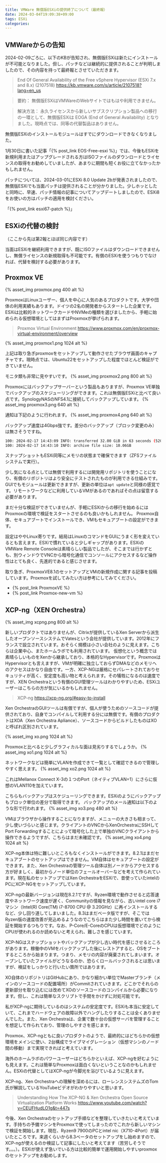 ```yaml
---
title: VMWare 無償版ESXiの提供終了について（最終報）
date: 2024-03-04T19:09:38+09:00
tags: ESXi
categories:
---
```


## VMWareからの告知

2024-02-09ごろに、以下のKBが告知され、無償版ESXiは新たにインストールが不可能となりました。但し、パッチなどは継続的に提供されることが判明しましたので、その内容を持って最終報とさせていただきます。

> End Of General Availability of the Free vSphere Hypervisor (ESXi 7.x and 8.x) (2107518)
 <https://kb.vmware.com/s/article/2107518?lang=en_us>

>要約：
 無償版ESXiはVMWareのWebサイトではもはや利用できません。

>解決方法：
 永久ライセンスから新しいサブスクリプション製品への移行の一環として、無償版ESXiは EOGA (End of General Availability) となりました。現時点では、同等の代替製品はありません。 

<!-- more -->

無償版ESXiのインストールモジュールはすでにダウンロードできなくなりました。

1月30日に書いた記事「{% post_link EOS-Free-esxi %}」では、今後もESXiを新規利用またはアップグレードされる方はISOファイルのダウンロードとライセンスの取得をお勧めしていましたが、あまりに期間も短くお役に立てなかったかもしれません。

パッチについては、2024-03-01にESXi 8.0 Update 2bが発表されましたので、無償版ESXiでも当面パッチは提供されることが分かりました。少しホッとしたと同時に、早速、パッチ情報の記事についてアップデートしましたので、ESXi8をお使いの方はパッチの適用を検討ください。

「{% post_link esxi67-patch %}」

## ESXiの代替の検討

（ここから先は第2報とほぼ同じ内容です）

当面はESXiを継続利用できますが、既にISOファイルはダウンロードできませんし、無償ライセンスの新規取得も不可能です。有償のESXiを使うつもりでなければ、代替を検討する必要があります。

## Proxmox VE

{% asset_img proxmox.png 400 alt %}

ProxmoxはLinuxユーザー、個人を中心に人気のあるプロダクトです。大学や団体の利用実績もあります。ドイツの2名の開発者からスタートした企業です。ESXiは比較的ネットワークカードやNVMeの種類を選びましたから、手軽に始められる仮想環境としてはまずはProxmoxが挙げられます。

> Proxmox Virtual Environment
 https://www.proxmox.com/en/proxmox-virtual-environment/overview

{% asset_img proxmox1.png 1024 alt %}

上記は取り急ぎproxmoxをセットアップして動作させたブラウザ画面のキャプチャです。現時点では、Ubuntu22をセットアップした程度でほとんど検証ができていません。

モニタ類も非常に見やすいです。
{% asset_img proxmox2.png 800 alt %}

Proxmoxにはバックアップサーバーという製品もありますが、Proxmox VE単独でバックアップのスケジューリングができます。これは無償版ESXiと比べて良い点です。SynologyNASのNFS4.1に接続してバックアップしています。
{% asset_img proxmox3.png 640 alt %}

通知は下記のように行われます。
{% asset_img proxmox4.png 640 alt %}

バックアップ速度は4Gbps強です。差分のバックアップ（ブロック変更のみ）は無さそうですね。
``` bash
100: 2024-02-17 14:43:09 INFO: transferred 32.00 GiB in 63 seconds (520.2 MiB/s)
100: 2024-02-17 14:43:10 INFO: archive file size: 10.06GB
```

スナップショットもESXi同等にメモリの状態まで確保できます（ZFSファイルシステムで実行）。

少し気になる点としては無償で利用するには開発用リポジトリを使うことになり、有償のリポジトリはより安全にテストされたものが利用できる仕組みです。GUIでもモジュールは更新できますが、更新の単位は`apt update`と同様の感覚です。リモートワークなどに利用しているVMがあるのであればその点は留意する必要があります。

まだ十分な検証ができていませんが、手軽にESXiからの移行を始めるにはProxmoxの環境で検証をスタートさせるのも良いかもしれません。
Proxmox自体、セキュアブートでインストールでき、VMもセキュアブートの設定ができます。

設定はややLinux寄りです。結局はLinuxのコマンドをGUIにうまく形を変えているとも言えます。ESXiで慣れていると少しギャップがあります。ESXiのVMWare Remote Consoleは素晴らしい製品でしたが、そこまでは行かずとも、別ウィンドウでVNCから暗号化通信でコンソールにアクセスするなど操作性はとても良く、先進的であると感じさせます。

取り急ぎ、ProxmoxVE8.1のセットアップとVMの新規作成に関する記事を投稿しています。Proxmoxを試してみたい方は参考にしてみてください。

- {% post_link ProxmoxVE %}
- {% post_link Proxmox-new-vm %}

## XCP-ng（XEN Orchestra）

{% asset_img xcpng.png 800 alt %}

新しいプロダクトではありませんが、Citrixが提供しているXen Serverから派生したオープンソースシステムでVatesという会社が提供しています。2012年にフランスで設立されています。おそらく規模は小さい会社のように見えます。こちらは企業中心、またホームラボでも利用されています。
仮想化という概念では素晴らしいものをXenから継承しており、本格的なHypervisorです。ProxmoxはHypervisorとも言えますが、VMが明確に独立しておらずDMAなどのメモリへのアクセスはかなり自由です。一方、XCP-NGは厳格にセパレートされておりセキュリティが高く、安定度も高い物と考えられます。その犠牲になるのは速度ですが、XEN Orchestraという有償のGUI管理ツールはわかりやすいため、ESXiユーザーはこちらの方が気にいるかもしれません。

> XCP-ng
 <https://xcp-ng.org/#easy-to-install>

Xen OrchestraのGUIツールは有償ですが、個人が使うためのソースコードが提供されており、自身でコンパイルして利用する分には無償です。有償のプロダクトはXOA（Xen Orchestra Apliance）、ソースコードからビルドしたものはXOと呼ばれ区別されています。

{% asset_img xo.png 1024 alt %}

Proxmoxと比べると少しグラフィカルな面は見劣りするでしょうか。
{% asset_img xo1.png 1024 alt %}

ネットワークなどは簡単にVLANを作成できて一覧として確認できるので管理しやすく思えます。
{% asset_img xo2.png 1024 alt %}

これはMellanox Connect X-3の１つのPort（ネイティブVLAN=1）にさらに仮想のVLAN110を加えています。

こちらもバックアップはスケジューリングできます。ESXiのようにバックアップもブロック単位の差分で取得できます。
バックアップのメール通知は以下のような形で行われます。
{% asset_img xo3.png 480 alt %}

VMはブラウザから操作することになりますが、メニューの大きさも相まって、少し使いづらいと感じます。クライアントのVNCからXenOrchestraにSSHしてPort Forwardingすることによって暗号化した上で単独のVNCクライアントから操作できるようですが、こちらはまだ未確認です。
{% asset_img xo4.png 1024 alt %}

XCP-ng本体は特に難しいところもなくインストールができます。8.2.1はまだセキュアブートのセットアップはできません。VM自体はセキュアブートの設定ができます。また、Xen Orchestraの管理ツール自体は別ノードからアクセスする方が好ましく、最初からノード単位のフェールオーバーなどを考えて作られています。現在私のセットアップではXen OrchestraをESXiで、昔使っていたintelのPCにXCP-NGをセットアップしています。

XCP-ngの最新バージョンは現在8.2.1ですが、Ryzen環境で動作させると応答速度やネットワーク速度が遅く、Communityの情報を見ながら、古いintel core i7マシン（Intel(R) Core(TM) i7-8700 CPU @ 3.20GHz）に再インストールするなど、少し回り道してしまいました。8.3はまだベータ版ですが、そこではRyzen版の速度改善が見込めるようなのでこちらはまた少し時間を置いてから検証を開始するつもりです。なお、P-Core/E-CoreのCPUは仮想環境でどのようにCPUが使われるのか読めないと考えられ、難しさを感じています。

XCP-NGはスナップショットやバックアップが少し古い時代を感じさせるところがあります。稼働中のVMをバックアップした後にレストアすると、OSをブートするところから始まります。つまり、メモリの内容が廃棄されてしまいます。オープンしていたファイルがどうなるのか、恐らくロールバックされるとは思いますが、検証をしっかりと行いたい箇所ではあります。

XO自体のリポジトリはGitHubにあり、かなり細かい単位でMasterブランチ（メインのソースコードの配置場所）がCommitされていきます。どこかでそれらの更新部分を取り込むには改めてXOのソースコードのコンパイルから必要になります。但し、これは簡単なスクリプトで手間をかけずに対処可能です。

私がXCP-ngに期待しているのはシステムの安定度です。ESXiも本当に安定していて、これまでハードウェアの故障以外でハングしたりすることは全くありませんでした。また、Xen Orchestraは、企業で数十台の仮想サーバを管理することを想定して作られており、管理のしやすさを感じます。

Proxmox、XCP-ngともに良いプロダクトのようで、最終的にはどちらかの仮想環境をメインに使い、2台構成でライブマイグレーション（仮想マシンのノード間の移動）まで実現できればと考えています。

海外のホームラボのパワーユーザーはどちらかといえば、XCP-ngを好むようにも見えます。これは簡単なProxmoxは面白くないということなのかもしれません。ESXiの代替としてはXCP-ngが今脚光を浴びているように見えます。

XCP-ng、Xen Orchestraへの理解を深めるには、ローレンスシステムズのTom氏が解説しているYouTubeビデオがわかりやすいと思います。

>Understanding How The XCP-NG & Xen Orchestra Open Source Virtualization Platform Works
 <https://www.youtube.com/watch?v=CEUFHudLO1g&t=447s>

今後、Xen Orchestraのセットアップ手順などを整理していきたいと考えています。手持ちの予備マシンをProxmoxで使ってしまったのでこれから新しいマシンで検証を開始します。現在、Ryzen9 7900のPCとintel nic（X710-4Port）が届いたところです。来週くらいから8.3ベータのセットアップをし始めますので、XCP-ngが使えるのか検証して記事にしたいと考えてます（苦労しそうです。。。）。ESXiが使えず急いでいる方は比較的簡単で運用開始しやすいproxmoxのセットアップをお勧めします。
